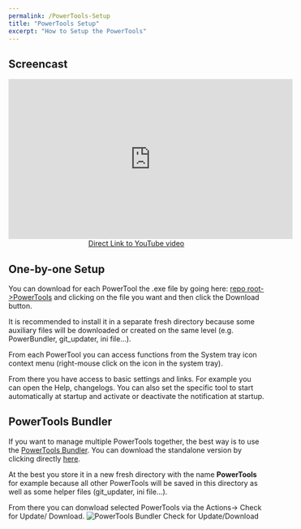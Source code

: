 ```yaml
---
permalink: /PowerTools-Setup
title: "PowerTools Setup"
excerpt: "How to Setup the PowerTools"
---
```


## Screencast

<p style="text-align: center;"><iframe width="560" height="315" src="https://www.youtube.com/embed/sN6NxN5cPmA" frameborder="0" allow="accelerometer; autoplay; encrypted-media; gyroscope; picture-in-picture" allowfullscreen></iframe><br><a href="https://youtu.be/sN6NxN5cPmA">Direct Link to YouTube video</a></p>

## One-by-one Setup

You can download for each PowerTool the .exe file by going here: [repo root->PowerTools](https://github.com/tdalon/ahk/tree/master/PowerTools) and clicking on the file you want and then click the Download button.

It is recommended to install it in a separate fresh directory because some auxiliary files will be downloaded or created on the same level (e.g. PowerBundler, git_updater, ini file...).

From each PowerTool you can access functions from the System tray icon context menu (right-mouse click on the icon in the system tray).

From there you have access to basic settings and links. For example you can open the Help, changelogs. You can also set the specific tool to start automatically at startup and activate or deactivate the notification at startup.


## PowerTools Bundler

If you want to manage multiple PowerTools together, the best way is to use the [PowerTools Bundler](PowerTools-Bundler).
You can download the standalone version by clicking directly [here](https://github.com/tdalon/ahk/raw/master/PowerTools/PowerToolsBundler.exe).

At the best you store it in a new fresh directory with the name **PowerTools** for example because all other PowerTools will be saved in this directory as well as some helper files (git_updater, ini file...).

From there you can donwload selected PowerTools via the Actions-> Check for Update/ Download.
![PowerTools Bundler Check for Update/Download](/img/powertools_bundler_checkforupdate.png)
